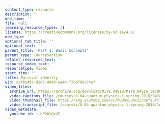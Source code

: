 ```yaml
---
content_type: resource
description: ''
end_time: ''
file: null
learning_resource_types: []
license: https://creativecommons.org/licenses/by-nc-sa/4.0/
ocw_type: ''
optional_tab_title: ''
optional_text: ''
parent_title: 'Part 1: Basic Concepts'
parent_type: CourseSection
related_resources_text: ''
resource_index_text: ''
resourcetype: Video
start_time: ''
title: Parseval identity
uid: aefb540c-9207-d448-ea44-f2b6f95c74e7
video_files:
  archive_url: https://archive.org/download/MIT8.04S16/MIT8_04S16_lec08_s2_300k.mp4
  video_captions_file: /courses/8-04-quantum-physics-i-spring-2016/94fa252959415ec1833216910f92d54d_i-bP2OkQxUI.vtt
  video_thumbnail_file: https://img.youtube.com/vi/hGUoyLuhcZI/default.jpg
  video_transcript_file: /courses/8-04-quantum-physics-i-spring-2016/1ecf608054792711ab67e8ff9192a9ef_i-bP2OkQxUI.pdf
video_metadata:
  youtube_id: i-bP2OkQxUI
---
```

